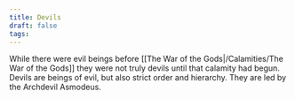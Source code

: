 ```yaml
---
title: Devils
draft: false
tags:
---
```

 
While there were evil beings before [[The War of the Gods|/Calamities/The War of the Gods]] they were not truly devils until that calamity had begun. Devils are beings of evil, but also strict order and hierarchy. They are led by the Archdevil Asmodeus. 